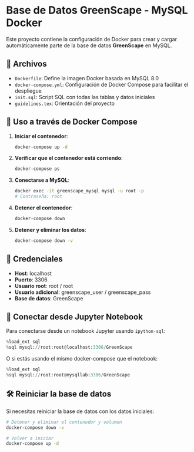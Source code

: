 # Base de Datos GreenScape - MySQL Docker

Este proyecto contiene la configuración de Docker para crear y cargar automáticamente parte de la base de datos **GreenScape** en MySQL.

## 📁 Archivos

- `Dockerfile`: Define la imagen Docker basada en MySQL 8.0
- `docker-compose.yml`: Configuración de Docker Compose para facilitar el despliegue
- `init.sql`: Script SQL con todas las tablas y datos iniciales
- `guidelines.tex`: Orientación del proyecto

## 🚀 Uso a través de Docker Compose 

1. **Iniciar el contenedor**:
   ```bash
   docker-compose up -d
   ```

2. **Verificar que el contenedor está corriendo**:
   ```bash
   docker-compose ps
   ```

3. **Conectarse a MySQL**:
   ```bash
   docker exec -it greenscape_mysql mysql -u root -p
   # Contraseña: root
   ```

4. **Detener el contenedor**:
   ```bash
   docker-compose down
   ```

5. **Detener y eliminar los datos**:
   ```bash
   docker-compose down -v
   ```

## 🔐 Credenciales

- **Host**: localhost
- **Puerto**: 3306
- **Usuario root**: root / root
- **Usuario adicional**: greenscape_user / greenscape_pass
- **Base de datos**: GreenScape

## 🔌 Conectar desde Jupyter Notebook

Para conectarse desde un notebook Jupyter usando `ipython-sql`:

```python
%load_ext sql
%sql mysql://root:root@localhost:3306/GreenScape
```

O si estás usando el mismo docker-compose que el notebook:

```python
%load_ext sql
%sql mysql://root:root@mysqllab:3306/GreenScape
```

## 🛠️ Reiniciar la base de datos

Si necesitas reiniciar la base de datos con los datos iniciales:

```bash
# Detener y eliminar el contenedor y volumen
docker-compose down -v

# Volver a iniciar
docker-compose up -d
```


